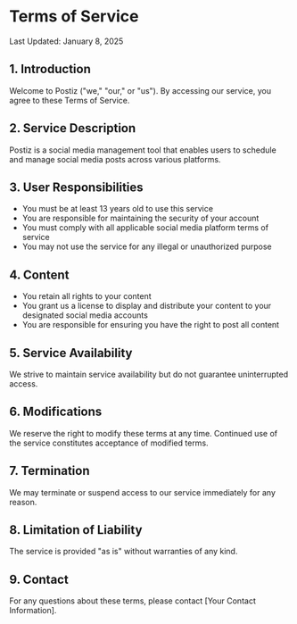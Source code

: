 # Terms of Service

Last Updated: January 8, 2025

## 1. Introduction
Welcome to Postiz ("we," "our," or "us"). By accessing our service, you agree to these Terms of Service.

## 2. Service Description
Postiz is a social media management tool that enables users to schedule and manage social media posts across various platforms.

## 3. User Responsibilities
- You must be at least 13 years old to use this service
- You are responsible for maintaining the security of your account
- You must comply with all applicable social media platform terms of service
- You may not use the service for any illegal or unauthorized purpose

## 4. Content
- You retain all rights to your content
- You grant us a license to display and distribute your content to your designated social media accounts
- You are responsible for ensuring you have the right to post all content

## 5. Service Availability
We strive to maintain service availability but do not guarantee uninterrupted access.

## 6. Modifications
We reserve the right to modify these terms at any time. Continued use of the service constitutes acceptance of modified terms.

## 7. Termination
We may terminate or suspend access to our service immediately for any reason.

## 8. Limitation of Liability
The service is provided "as is" without warranties of any kind.

## 9. Contact
For any questions about these terms, please contact [Your Contact Information].